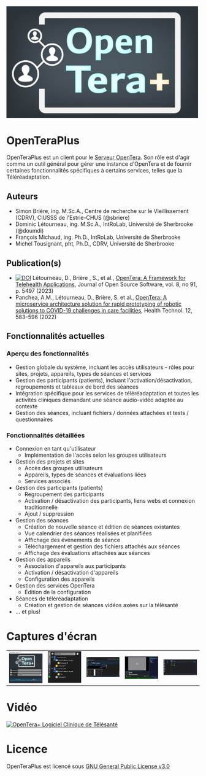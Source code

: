 <img src="docs/logo/LogoOpenTeraPlus.png" width="500">

# OpenTeraPlus
OpenTeraPlus est un client pour le [Serveur OpenTera](https://github.com/introlab/opentera). Son rôle est d'agir comme un outil général pour gérer une instance d'OpenTera et de fournir certaines fonctionnalités spécifiques à certains services, telles que la Téléréadaptation.

## Auteurs

* Simon Brière, ing. M.Sc.A., Centre de recherche sur le Vieillissement (CDRV), CIUSSS de l'Estrie-CHUS (@sbriere)
* Dominic Létourneau, ing. M.Sc.A., IntRoLab, Université de Sherbrooke (@doumdi)
* François Michaud, ing. Ph.D., IntRoLab, Université de Sherbrooke
* Michel Tousignant, pht, Ph.D., CDRV, Université de Sherbrooke

## Publication(s)

* [![DOI](https://joss.theoj.org/papers/10.21105/joss.05497/status.svg)](https://doi.org/10.21105/joss.05497) Létourneau, D., Brière , S.,  et al., [OpenTera: A Framework for Telehealth Applications](https://doi.org/10.21105/joss.05497), Journal of Open Source Software, vol. 8, no 91, p. 5497 (2023)
* Panchea, A.M., Létourneau, D., Brière, S. et al., [OpenTera: A microservice architecture solution for rapid prototyping of robotic solutions to COVID-19 challenges in care facilities](https://rdcu.be/cHzmf),  Health Technol. 12, 583–596 (2022)

## Fonctionnalités actuelles

### Aperçu des fonctionnalités
* Gestion globale du système, incluant les accès utilisateurs - rôles pour sites, projets, appareils, types de séances et services
* Gestion des participants (patients), incluant l'activation/désactivation, regroupements et tableaux de bord des séances
* Intégration spécifique pour les services de téléréadaptation et toutes les activités cliniques demandant une séance audio-vidéo adaptée au contexte
* Gestion des séances, incluant fichiers / données attachées et tests / questionnaires

### Fonctionnalités détaillées
* Connexion en tant qu'utilisateur
  * Implémentation de l'accès selon les groupes utilisateurs
* Gestion des projets et sites
  * Accès des groupes utilisateurs
  * Appareils, types de séances et évaluations liées
  * Services associés
* Gestion des participants (patients)
  * Regroupement des participants
  * Activation / désactivation des participants, liens webs et connexion traditionnelle
  * Ajout / suppression
* Gestion des séances
  * Création de nouvelle séance et édition de séances existantes
  * Vue calendrier des séances réalisées et planifiées
  * Affichage des événements de séance
  * Téléchargement et gestion des fichiers attachés aux séances
  * Affichage des évaluations attachées aux séances
* Gestion des appareils
  * Association d'appareils aux participants
  * Activation / désactivation d'appareils
  * Configuration des appareils
* Gestion des services OpenTera
  * Édition de la configuration
* Séances de téléréadaptation
  * Création et gestion de séances vidéos axées sur la télésanté
* ... et plus!

# Captures d'écran
<table><tr>
<td><img src="docs/screenshots/LoginScreen.png" width="100" alt="Login Screen" title="Login Screen"></td>
<td><img src="docs/screenshots/ProjectNavigator.png" width="100" alt="Project Navigator" title="Project Navigator"></td>
<td><img src="docs/screenshots/Participant.png" width="100" alt="Participant Viewer" title="Participant Viewer"></td>
<td><img src="docs/screenshots/SessionLobby.png" width="100" alt="Session Lobby" title="Session Lobby"></td>
<td><img src="docs/screenshots/AdminConfig.png" width="100" alt="Admin configuration" title="Admin configuration"></td>
</tr></table>

# Vidéo
[![OpenTera+ Logiciel Clinique de Télésanté](https://img.youtube.com/vi/FathjoDGlZ0/maxresdefault.jpg)](https://youtu.be/FathjoDGlZ0)
 
# Licence
OpenTeraPlus est licencé sous [GNU General Public License v3.0](https://www.gnu.org/licenses/gpl-3.0.en.html)
